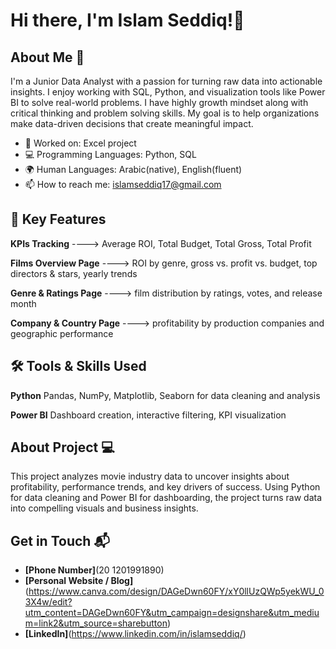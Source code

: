 # Hi there, I'm Islam Seddiq!👋

## About Me 🚀

I'm a Junior Data Analyst with a passion for turning raw data into actionable insights. I enjoy working with SQL, Python, and visualization tools like Power BI to solve real-world problems. I have highly growth mindset along with critical thinking and problem solving skills. My goal is to help organizations make data-driven decisions that create meaningful impact.

- 🔭 Worked on: Excel project
- 💻 Programming Languages: Python, SQL
- 🌍 Human Languages: Arabic(native), English(fluent)
- 📫 How to reach me: islamseddiq17@gmail.com

## 🎯 Key Features

**KPIs Tracking** ----> Average ROI, Total Budget, Total Gross, Total Profit

**Films Overview Page** ----> ROI by genre, gross vs. profit vs. budget, top directors & stars, yearly trends

**Genre & Ratings Page** ----> film distribution by ratings, votes, and release month

**Company & Country Page** ----> profitability by production companies and geographic performance

## 🛠 Tools & Skills Used

**Python** Pandas, NumPy, Matplotlib, Seaborn for data cleaning and analysis

**Power BI** Dashboard creation, interactive filtering, KPI visualization

## About Project 💻

This project analyzes movie industry data to uncover insights about profitability, performance trends, and key drivers of success. Using Python for data cleaning and Power BI for dashboarding, the project turns raw data into compelling visuals and business insights.

## Get in Touch 📬
- **[Phone Number]**(20 1201991890)
- **[Personal Website / Blog]**(https://www.canva.com/design/DAGeDwn60FY/xY0llUzQWp5yekWU_03X4w/edit?utm_content=DAGeDwn60FY&utm_campaign=designshare&utm_medium=link2&utm_source=sharebutton)
- **[LinkedIn]**(https://www.linkedin.com/in/islamseddiq/)
